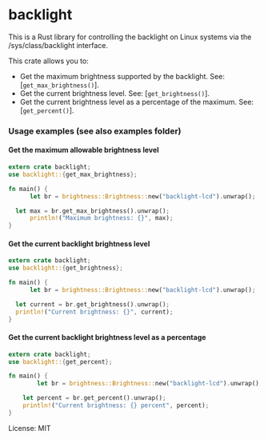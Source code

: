 # backlight

This is a Rust library for controlling the backlight on Linux systems via
the /sys/class/backlight interface.

[`backlight`]: https://github.com/andy-sdc/backlight.git

This crate allows you to:
- Get the maximum brightness supported by the backlight. See: [`get_max_brightness()`].
- Get the current brightness level. See: [`get_brightness()`].
- Get the current brightness level as a percentage of the maximum. See: [`get_percent()`].

### Usage examples (see also examples folder)

#### Get the maximum allowable brightness level

```rust
extern crate backlight;
use backlight::{get_max_brightness};

fn main() {
	  let br = brightness::Brightness::new("backlight-lcd").unwrap();

  let max = br.get_max_brightness().unwrap();
	  println!("Maximum brightness: {}", max);
}
```

#### Get the current backlight brightness level

```rust
extern crate backlight;
use backlight::{get_brightness};

fn main() {
	  let br = brightness::Brightness::new("backlight-lcd").unwrap();

  let current = br.get_brightness().unwrap();
  println!("Current brightness: {}", current);
}
```

#### Get the current backlight brightness level as a percentage

```rust
extern crate backlight;
use backlight::{get_percent};

fn main() {
	    let br = brightness::Brightness::new("backlight-lcd").unwrap();

    let percent = br.get_percent().unwrap();
    println!("Current brightness: {} percent", percent);
}
```


License: MIT
